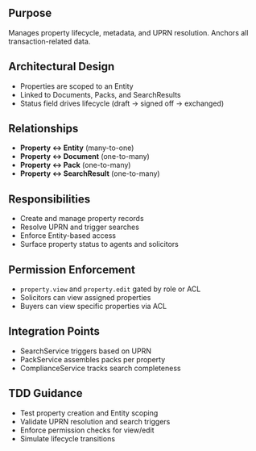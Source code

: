 ## Purpose

Manages property lifecycle, metadata, and UPRN resolution. Anchors all transaction-related data.

## Architectural Design

- Properties are scoped to an Entity
- Linked to Documents, Packs, and SearchResults
- Status field drives lifecycle (draft → signed off → exchanged)

## Relationships

- **Property ↔ Entity** (many-to-one)
- **Property ↔ Document** (one-to-many)
- **Property ↔ Pack** (one-to-many)
- **Property ↔ SearchResult** (one-to-many)

## Responsibilities

- Create and manage property records
- Resolve UPRN and trigger searches
- Enforce Entity-based access
- Surface property status to agents and solicitors

## Permission Enforcement

- `property.view` and `property.edit` gated by role or ACL
- Solicitors can view assigned properties
- Buyers can view specific properties via ACL

## Integration Points

- SearchService triggers based on UPRN
- PackService assembles packs per property
- ComplianceService tracks search completeness

## TDD Guidance

- Test property creation and Entity scoping
- Validate UPRN resolution and search triggers
- Enforce permission checks for view/edit
- Simulate lifecycle transitions
